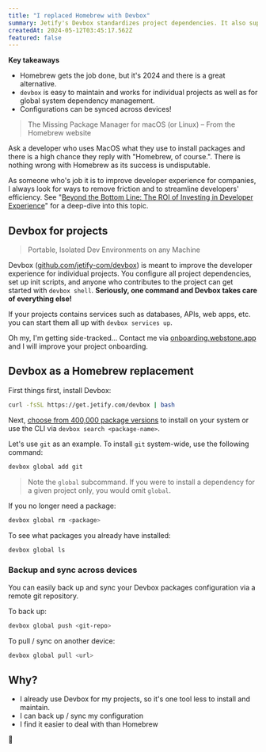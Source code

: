 ```yaml
---
title: "I replaced Homebrew with Devbox"
summary: Jetify's Devbox standardizes project dependencies. It also supports global dependency management and is the most straightforward solution I have used.
createdAt: 2024-05-12T03:45:17.562Z
featured: false
---
```


**Key takeaways**

* Homebrew gets the job done, but it's 2024 and there is a great alternative.
* `devbox` is easy to maintain and works for individual projects as well as for global system dependency management.
* Configurations can be synced across devices!

> The Missing Package Manager for macOS (or Linux) – From the Homebrew website

Ask a developer who uses MacOS what they use to install packages and there is a high chance they reply with "Homebrew, of course.". There is nothing wrong with Homebrew as its success is undisputable.

As someone who's job it is to improve developer experience for companies, I always look for ways to remove friction and to streamline developers' efficiency. See "[Beyond the Bottom Line: The ROI of Investing in Developer Experience](/blog/beyond-the-bottom-line-the-roi-of-investing-in-developer-experience)" for a deep-dive into this topic.

## Devbox for projects

> Portable, Isolated Dev Environments on any Machine

Devbox (<a href="https://github.com/jetify-com/devbox" target="_blank">github.com/jetify-com/devbox</a>) is meant to improve the developer experience for individual projects. You configure all project dependencies, set up init scripts, and anyone who contributes to the project can get started with `devbox shell`. **Seriously, one command and Devbox takes care of everything else!**

If your projects contains services such as databases, APIs, web apps, etc. you can start them all up with `devbox services up`.

Oh my, I'm getting side-tracked... Contact me via <a href="https://onboarding.webstone.app" target="_blank">onboarding.webstone.app</a> and I will improve your project onboarding.

## Devbox as a Homebrew replacement

First things first, install Devbox:

```bash
curl -fsSL https://get.jetify.com/devbox | bash
```

Next, <a href="https://www.nixhub.io/" target="_blank">choose from 400,000 package versions</a> to install on your system or use the CLI via `devbox search <package-name>`.

Let's use `git` as an example. To install `git` system-wide, use the following command:

```bash
devbox global add git
```

> Note the `global` subcommand. If you were to install a dependency for a given project only, you would omit `global`.

If you no longer need a package:

```bash
devbox global rm <package>
```

To see what packages you already have installed:

```bash
devbox global ls
```

### Backup and sync across devices

You can easily back up and sync your Devbox packages configuration via a remote git repository.

To back up:

```bash
devbox global push <git-repo>
```

To pull / sync on another device:

```bash
devbox global pull <url>
```

## Why?

* I already use Devbox for my projects, so it's one tool less to install and maintain.
* I can back up / sync my configuration
* I find it easier to deal with than Homebrew

👋
